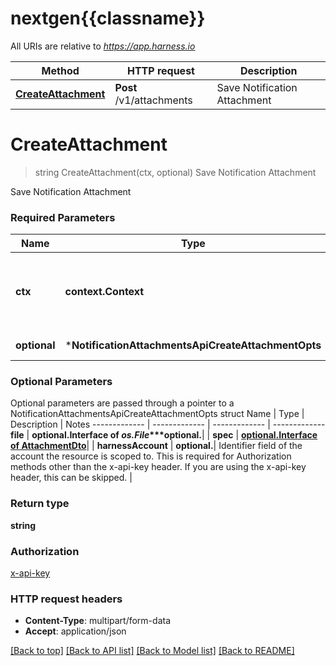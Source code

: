 # nextgen{{classname}}

All URIs are relative to *https://app.harness.io*

Method | HTTP request | Description
------------- | ------------- | -------------
[**CreateAttachment**](NotificationAttachmentsApi.md#CreateAttachment) | **Post** /v1/attachments | Save Notification Attachment

# **CreateAttachment**
> string CreateAttachment(ctx, optional)
Save Notification Attachment

Save Notification Attachment

### Required Parameters

Name | Type | Description  | Notes
------------- | ------------- | ------------- | -------------
 **ctx** | **context.Context** | context for authentication, logging, cancellation, deadlines, tracing, etc.
 **optional** | ***NotificationAttachmentsApiCreateAttachmentOpts** | optional parameters | nil if no parameters

### Optional Parameters
Optional parameters are passed through a pointer to a NotificationAttachmentsApiCreateAttachmentOpts struct
Name | Type | Description  | Notes
------------- | ------------- | ------------- | -------------
 **file** | **optional.Interface of *os.File****optional.**|  | 
 **spec** | [**optional.Interface of AttachmentDto**](.md)|  | 
 **harnessAccount** | **optional.**| Identifier field of the account the resource is scoped to. This is required for Authorization methods other than the x-api-key header. If you are using the x-api-key header, this can be skipped. | 

### Return type

**string**

### Authorization

[x-api-key](../README.md#x-api-key)

### HTTP request headers

 - **Content-Type**: multipart/form-data
 - **Accept**: application/json

[[Back to top]](#) [[Back to API list]](../README.md#documentation-for-api-endpoints) [[Back to Model list]](../README.md#documentation-for-models) [[Back to README]](../README.md)

